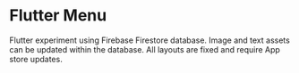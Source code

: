 # Flutter Menu

Flutter experiment using Firebase Firestore database.  Image and text assets can be updated within the database.  All layouts are fixed and require App store updates.    
